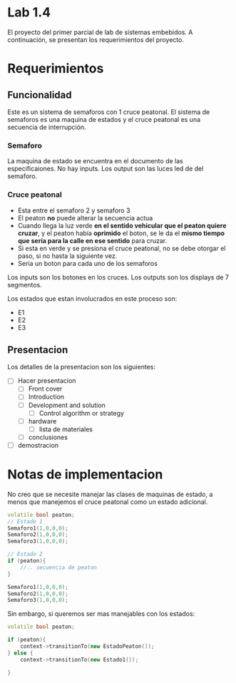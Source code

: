 # Lab 1.4

El proyecto del primer parcial de lab de sistemas embebidos. A continuación, se
presentan los requerimientos del proyecto.

# Requerimientos

## Funcionalidad

Este es un sistema de semaforos con 1 cruce peatonal. El sistema de semaforos
es una maquina de estados y el cruce peatonal es una secuencia de interrupción.

### Semaforo

La maquina de estado se encuentra en el documento de las especificaiones.
No hay inputs.
Los output son las luces led de del semaforo.

### Cruce peatonal

- Esta entre el semaforo 2 y semaforo 3
- El peaton **no** puede alterar la secuencia actua
- Cuando llega la luz verde **en el sentido vehicular que el peaton quiere
  cruzar**, y el peaton había **oprimido** el boton, se le da el **mismo tiempo
  que sería para la calle en ese sentido** para cruzar.
- Si esta en verde y se presiona el cruce peatonal, no se debe otorgar el paso,
  si no hasta la siguiente vez.
- Seria un boton para cada uno de los semaforos

Los inputs son los botones en los cruces. Los outputs son los displays de 7
segmentos.

Los estados que estan involucrados en este proceso son:

- E1
- E2
- E3

## Presentacion

Los detalles de la presentacion son los siguientes:

- [ ] Hacer presentacion
  - [ ] Front cover
  - [ ] Introduction
  - [ ] Development and solution
    - [ ] Control algorithm or strategy
  - [ ] hardware
    - [ ] lista de materiales
  - [ ] conclusiones
- [ ] demostracion

# Notas de implementacion

No creo que se necesite manejar las clases de maquinas de estado, a menos que
manejemos el cruce peatonal como un estado adicional.

```cpp
volatile bool peaton;
// Estado 1
Semaforo1(1,0,0,0);
Semaforo2(1,0,0,0);
Semaforo3(1,0,0,0);

// Estado 2
if (peaton){
    //.. secuencia de peaton
}

Semaforo1(1,0,0,0);
Semaforo2(1,0,0,0);
Semaforo3(1,0,0,0);


```

Sin embargo, si queremos ser mas manejables con los estados:

```cpp
volatile bool peaton;

if (peaton){
    context->transitionTo(new EstadoPeaton());
} else {
    context->transitionTo(new Estado1());

}
```
